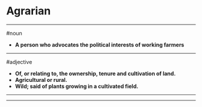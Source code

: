 # Agrarian
---
#noun
- **A person who advocates the political interests of working farmers**
---
#adjective
- **Of, or relating to, the ownership, tenure and cultivation of land.**
- **Agricultural or rural.**
- **Wild; said of plants growing in a cultivated field.**
---
---
